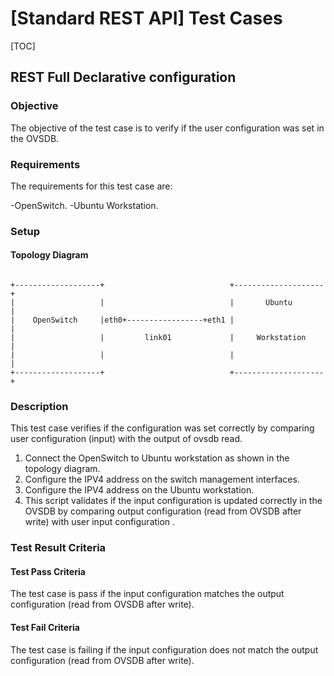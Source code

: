 
[Standard REST API] Test Cases
==============================

 [TOC]

##  REST Full Declarative configuration ##
### Objective ###
The objective of the test case is to verify if the user configuration was set in the OVSDB.
### Requirements ###
The requirements for this test case are:

 -OpenSwitch.
 -Ubuntu Workstation.

### Setup ###
#### Topology Diagram ####

```ditaa

+-------------------+                            +--------------------+
|                   |                            |       Ubuntu       |
|    OpenSwitch     |eth0+-----------------+eth1 |                    |
|                   |         link01             |     Workstation    |
|                   |                            |                    |
+-------------------+                            +--------------------+
```
### Description ###
This test case verifies if the configuration was set correctly by comparing user configuration (input) with the output of ovsdb read.


 1.  Connect the OpenSwitch to Ubuntu workstation as shown in the topology diagram.
 2.  Configure the IPV4 address on the switch management interfaces.
 3.  Configure the IPV4 address on the Ubuntu workstation.
 4. This script validates if the input configuration is updated correctly in the OVSDB by
     comparing output configuration (read from OVSDB after write)  with user input configuration .

### Test Result Criteria ###
#### Test Pass Criteria ####
The test case is pass if the input configuration matches the output configuration (read from OVSDB after write).
#### Test Fail Criteria ####
The test case is failing if the input configuration does not match the output configuration (read from OVSDB after write).
